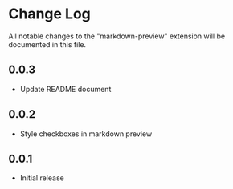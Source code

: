 # Change Log

All notable changes to the "markdown-preview" extension will be documented in this file.

## 0.0.3

- Update README document

## 0.0.2

- Style checkboxes in markdown preview

## 0.0.1

- Initial release
